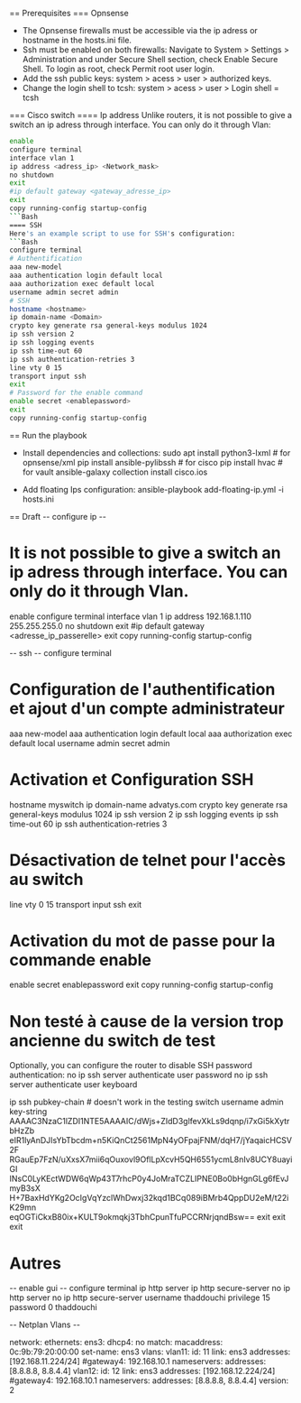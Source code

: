 == Prerequisites
=== Opnsense
- The Opnsense firewalls must be accessible via the ip adress or hostname in the hosts.ini file.
- Ssh must be enabled on both firewalls: Navigate to System > Settings > Administration and under Secure Shell section, check Enable Secure Shell. To login as root, check Permit root user login.
- Add the ssh public keys: system > acess > user > authorized keys.
- Change the login shell to tcsh: system > acess > user >  Login shell = tcsh

=== Cisco switch
==== Ip address 
Unlike routers, it is not possible to give a switch an ip adress through interface. You can only do it through Vlan:
```Bash
enable
configure terminal
interface vlan 1
ip address <adress_ip> <Network_mask>
no shutdown
exit
#ip default gateway <gateway_adresse_ip>
exit
copy running-config startup-config
```Bash
==== SSH
Here's an example script to use for SSH's configuration:
```Bash
configure terminal
# Authentification
aaa new-model
aaa authentication login default local
aaa authorization exec default local
username admin secret admin
# SSH
hostname <hostname>
ip domain-name <Domain>
crypto key generate rsa general-keys modulus 1024
ip ssh version 2
ip ssh logging events
ip ssh time-out 60
ip ssh authentication-retries 3
line vty 0 15
transport input ssh
exit
# Password for the enable command
enable secret <enablepassword>
exit
copy running-config startup-config
```

== Run the playbook

- Install dependencies and collections:
sudo apt install python3-lxml # for opnsense/xml
pip install ansible-pylibssh # for cisco
pip install hvac # for vault
ansible-galaxy collection install cisco.ios


- Add floating Ips configuration:
ansible-playbook add-floating-ip.yml -i hosts.ini

== Draft
-- configure ip --
# It is not possible to give a switch an ip adress through interface. You can only do it through Vlan.
enable
configure terminal
interface vlan 1
ip address 192.168.1.110 255.255.255.0
no shutdown
exit
#ip default gateway <adresse_ip_passerelle>
exit
copy running-config startup-config

-- ssh --
configure terminal
# Configuration de l'authentification et ajout d'un compte administrateur
aaa new-model
aaa authentication login default local
aaa authorization exec default local
username admin secret admin
# Activation et Configuration SSH
hostname myswitch
ip domain-name advatys.com
crypto key generate rsa general-keys modulus 1024
ip ssh version 2
ip ssh logging events
ip ssh time-out 60
ip ssh authentication-retries 3
# Désactivation de telnet pour l'accès au switch
line vty 0 15
transport input ssh
exit
# Activation du mot de passe pour la commande enable
enable secret enablepassword
exit
copy running-config startup-config

# Non testé à cause de la version trop ancienne du switch de test

Optionally, you can configure the router to disable SSH password authentication:
no ip ssh server authenticate user password
no ip ssh server authenticate user keyboard


ip ssh pubkey-chain # doesn't work in the testing switch
username admin
key-string
AAAAC3NzaC1lZDI1NTE5AAAAIC/dWjs+ZIdD3glfevXkLs9dqnp/i7xGi5kXytrbHzZb  
eIR1lyAnDJIsYbTbcdm+n5KiQnCt2561MpN4yOFpajFNM/dqH7/jYaqaicHCSV2F       
RGauEp7FzN/uXxsX7mii6qOuxovl9OflLpXcvH5QH6551ycmL8nIv8UCY8uayiGI        
INsC0LyKEctWDW6qWp43T7rhcP0y4JoMraTCZLIPNE0Bo0bHgnGLg6fEvJmyB3sX       
H+7BaxHdYKg2OcIgVqYzclWhDwxj32kqd1BCq089iBMrb4QppDU2eM/t22iK29mn      
eqOGTiCkxB80ix+KULT9okmqkj3TbhCpunTfuPCCRNrjqndBsw==
exit
exit
exit

# Autres
-- enable gui -- 
configure terminal
ip http server
ip http secure-server
no ip http server
no ip http secure-server
username thaddouchi privilege 15 password 0 thaddouchi


-- Netplan Vlans --

network:
    ethernets:
        ens3:
            dhcp4: no
            match:
                macaddress: 0c:9b:79:20:00:00
            set-name: ens3
    vlans:
        vlan11:
            id: 11
            link: ens3
            addresses: [192.168.11.224/24]
            #gateway4: 192.168.10.1
            nameservers:
                addresses: [8.8.8.8, 8.8.4.4]
        vlan12:
            id: 12
            link: ens3
            addresses: [192.168.12.224/24]
            #gateway4: 192.168.10.1
            nameservers:
                addresses: [8.8.8.8, 8.8.4.4]
    version: 2
